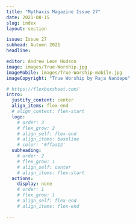 ```yaml
---
title: "Mythaxis Magazine Issue 27"
date: 2021-08-15
slug: index
layout: section

issue: Issue 27
subhead: Autumn 2021
headline: 

editor: Andrew Leon Hudson
image: images/True-Worship.jpg
imageMobile: images/True-Worship-mobile.jpg
imageCopyright: "True Worship by Raja Nandepu"

# https://flexboxsheet.com/
intro:
  justify_content: center
  align_items: flex-end
  # align_content: flex-start
  logo:
    # order: 3
    # flex_grow: 2
    # align_self: flex-end
    # align_items: baseline
    # color: '#ffaa12'
  subheading:
    # order: 2
    # flex_grow: 1
    # align_self: center
    # align_items: flex-start
  actions:
    display: none
    # order: 1
    # flex_grow: 1
    # align_self: flex-end
    # align_items: flex-end

---
```



